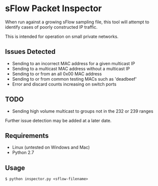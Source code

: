 # sFlow Packet Inspector

When run against a growing sFlow sampling file, this tool will attempt to identify cases of poorly constructed IP traffic.

This is intended for operation on small private networks.

## Issues Detected

* Sending to an incorrect MAC address for a given multicast IP
* Sending to a multicast MAC address without a multicast IP
* Sending to or from an all 0x00 MAC address
* Sending to or from common testing MACs such as 'deadbeef'
* Error and discard counts increasing on switch ports

## TODO

* Sending high volume multicast to groups not in the 232 or 239 ranges

Further issue detection may be added at a later date.

## Requirements

* Linux (untested on Windows and Mac)
* Python 2.7

## Usage

```shell
$ python inspector.py <sflow-filename>
```
